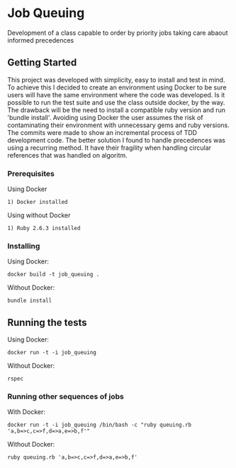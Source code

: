 # Job Queuing

Development of a class capable to order by priority jobs taking care abaout informed precedences

## Getting Started

This project was developed with simplicity, easy to install and test in mind. To achieve this I decided to create an environment using Docker to be sure users will have the same environment where the code was developed. Is it possible to run the test suite and use the class outside docker, by the way. The drawback will be the need to install a compatible ruby version and run 'bundle install'. Avoiding using Docker the user assumes the risk of contaminating their environment with unnecessary gems and ruby versions.
The commits were made to show an incremental process of TDD development code.
The better solution I found to handle precedences was using a recurring method. It have their fragility when handling circular references that was handled on algoritm.

### Prerequisites

Using Docker

```
1) Docker installed
```

Using without Docker

```
1) Ruby 2.6.3 installed
```

### Installing

Using Docker:

```
docker build -t job_queuing .
```

Without Docker:

```
bundle install
```

## Running the tests

Using Docker:

```
docker run -t -i job_queuing
```

Without Docker:

```
rspec
```

### Running other sequences of jobs

With Docker:

```
docker run -t -i job_queuing /bin/bash -c "ruby queuing.rb 'a,b=>c,c=>f,d=>a,e=>b,f'"
```

Without Docker:

```
ruby queuing.rb 'a,b=>c,c=>f,d=>a,e=>b,f'
```
